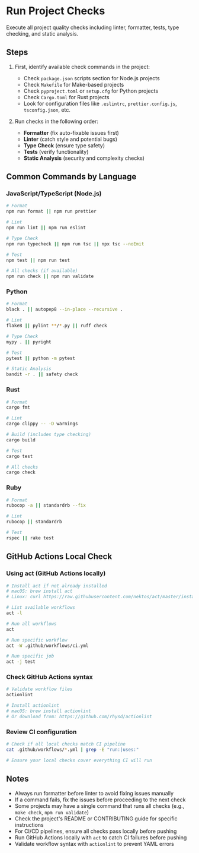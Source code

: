 # Run Project Checks

Execute all project quality checks including linter, formatter, tests, type checking, and static analysis.

## Steps

1. First, identify available check commands in the project:
   - Check `package.json` scripts section for Node.js projects
   - Check `Makefile` for Make-based projects
   - Check `pyproject.toml` or `setup.cfg` for Python projects
   - Check `Cargo.toml` for Rust projects
   - Look for configuration files like `.eslintrc`, `prettier.config.js`, `tsconfig.json`, etc.

2. Run checks in the following order:
   - **Formatter** (fix auto-fixable issues first)
   - **Linter** (catch style and potential bugs)
   - **Type Check** (ensure type safety)
   - **Tests** (verify functionality)
   - **Static Analysis** (security and complexity checks)

## Common Commands by Language

### JavaScript/TypeScript (Node.js)
```bash
# Format
npm run format || npm run prettier

# Lint
npm run lint || npm run eslint

# Type Check
npm run typecheck || npm run tsc || npx tsc --noEmit

# Test
npm test || npm run test

# All checks (if available)
npm run check || npm run validate
```

### Python
```bash
# Format
black . || autopep8 --in-place --recursive .

# Lint
flake8 || pylint **/*.py || ruff check

# Type Check
mypy . || pyright

# Test
pytest || python -m pytest

# Static Analysis
bandit -r . || safety check
```

### Rust
```bash
# Format
cargo fmt

# Lint
cargo clippy -- -D warnings

# Build (includes type checking)
cargo build

# Test
cargo test

# All checks
cargo check
```

### Ruby
```bash
# Format
rubocop -a || standardrb --fix

# Lint
rubocop || standardrb

# Test
rspec || rake test
```

## GitHub Actions Local Check

### Using act (GitHub Actions locally)
```bash
# Install act if not already installed
# macOS: brew install act
# Linux: curl https://raw.githubusercontent.com/nektos/act/master/install.sh | sudo bash

# List available workflows
act -l

# Run all workflows
act

# Run specific workflow
act -W .github/workflows/ci.yml

# Run specific job
act -j test
```

### Check GitHub Actions syntax
```bash
# Validate workflow files
actionlint

# Install actionlint
# macOS: brew install actionlint
# Or download from: https://github.com/rhysd/actionlint
```

### Review CI configuration
```bash
# Check if all local checks match CI pipeline
cat .github/workflows/*.yml | grep -E "run:|uses:"

# Ensure your local checks cover everything CI will run
```

## Notes

- Always run formatter before linter to avoid fixing issues manually
- If a command fails, fix the issues before proceeding to the next check
- Some projects may have a single command that runs all checks (e.g., `make check`, `npm run validate`)
- Check the project's README or CONTRIBUTING guide for specific instructions
- For CI/CD pipelines, ensure all checks pass locally before pushing
- Run GitHub Actions locally with `act` to catch CI failures before pushing
- Validate workflow syntax with `actionlint` to prevent YAML errors